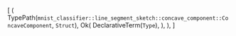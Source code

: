 [
    (
        TypePath(`mnist_classifier::line_segment_sketch::concave_component::ConcaveComponent`, `Struct`),
        Ok(
            DeclarativeTerm(`Type`),
        ),
    ),
]